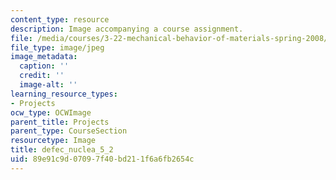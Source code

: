 ```yaml
---
content_type: resource
description: Image accompanying a course assignment.
file: /media/courses/3-22-mechanical-behavior-of-materials-spring-2008/89e91c9d07097f40bd211f6a6fb2654c_defec_nuclea_5_2.jpg
file_type: image/jpeg
image_metadata:
  caption: ''
  credit: ''
  image-alt: ''
learning_resource_types:
- Projects
ocw_type: OCWImage
parent_title: Projects
parent_type: CourseSection
resourcetype: Image
title: defec_nuclea_5_2
uid: 89e91c9d-0709-7f40-bd21-1f6a6fb2654c
---
```

